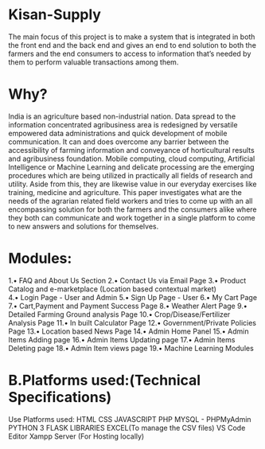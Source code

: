 # Kisan-Supply
The main focus of this project is to make a system that is integrated in both the front end and the back end and gives an end to end solution to both the farmers and the end consumers to access to information that’s needed by them to perform valuable transactions among them.

# Why?
India is an agriculture based non-industrial nation. Data spread to the information concentrated agribusiness area is redesigned by versatile empowered data administrations and quick development of mobile communication. It can and does overcome any barrier between the accessibility of farming information and conveyance of horticultural results and agribusiness foundation. Mobile computing, cloud computing, Artificial Intelligence or Machine Learning and delicate processing are the emerging procedures which are being utilized in practically all fields of research and utility. Aside from this, they are likewise value in our everyday exercises like training, medicine and agriculture. This paper investigates what are the needs of the agrarian related field workers and tries to come up with an all encompassing solution for both the farmers and the consumers alike where they both can communicate and work together in a single platform to come to new answers and solutions for themselves.

# Modules:
1.• FAQ and About Us Section
2.• Contact Us via Email Page
3.• Product Catalog and e-marketplace (Location based contextual market)  
4.• Login Page - User and Admin
5.• Sign Up Page - User 
6.• My Cart Page 
7.• Cart,Payment and Payment Success Page 
8.• Weather Alert Page
9.• Detailed Farming Ground analysis Page
10.• Crop/Disease/Fertilizer Analysis Page
11.• In built Calculator Page
12.• Government/Private Policies Page
13.• Location based News Page
14.• Admin Home Panel 
15.• Admin Items Adding page 
16.• Admin Items Updating page 
17.• Admin Items Deleting page 
18.• Admin Item views page
19.• Machine Learning Modules

# B.Platforms used:(Technical Specifications)
Use Platforms used:
HTML
CSS
JAVASCRIPT
PHP
MYSQL - PHPMyAdmin
PYTHON 3
FLASK LIBRARIES
EXCEL(To manage the CSV files)
VS Code Editor
Xampp Server (For Hosting locally)
